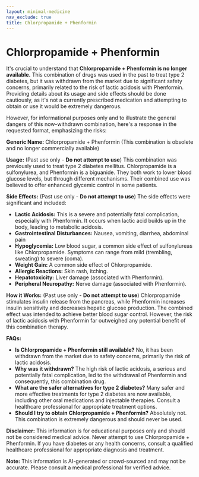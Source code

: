 ```yaml
---
layout: minimal-medicine
nav_exclude: true
title: Chlorpropamide + Phenformin
---
```


# Chlorpropamide + Phenformin

It's crucial to understand that **Chlorpropamide + Phenformin is no longer available.**  This combination of drugs was used in the past to treat type 2 diabetes, but it was withdrawn from the market due to significant safety concerns, primarily related to the risk of lactic acidosis with Phenformin.  Providing details about its usage and side effects should be done cautiously, as it's not a currently prescribed medication and attempting to obtain or use it would be extremely dangerous.

However, for informational purposes only and to illustrate the general dangers of this now-withdrawn combination, here's a response in the requested format, emphasizing the risks:

**Generic Name:** Chlorpropamide + Phenformin (This combination is obsolete and no longer commercially available)

**Usage:** (Past use only -  **Do not attempt to use**)  This combination was previously used to treat type 2 diabetes mellitus.  Chlorpropamide is a sulfonylurea, and Phenformin is a biguanide.  They both work to lower blood glucose levels, but through different mechanisms.  Their combined use was believed to offer enhanced glycemic control in some patients.

**Side Effects:** (Past use only - **Do not attempt to use**) The side effects were significant and included:

* **Lactic Acidosis:** This is a severe and potentially fatal complication, especially with Phenformin. It occurs when lactic acid builds up in the body, leading to metabolic acidosis.
* **Gastrointestinal Disturbances:** Nausea, vomiting, diarrhea, abdominal pain
* **Hypoglycemia:** Low blood sugar, a common side effect of sulfonylureas like Chlorpropamide. Symptoms can range from mild (trembling, sweating) to severe (coma).
* **Weight Gain:**  A common side effect of Chlorpropamide.
* **Allergic Reactions:** Skin rash, itching.
* **Hepatotoxicity:** Liver damage (associated with Phenformin).
* **Peripheral Neuropathy:** Nerve damage (associated with Phenformin).

**How it Works:** (Past use only - **Do not attempt to use**) Chlorpropamide stimulates insulin release from the pancreas, while Phenformin increases insulin sensitivity and decreases hepatic glucose production.  The combined effect was intended to achieve better blood sugar control. However, the risk of lactic acidosis with Phenformin far outweighed any potential benefit of this combination therapy.

**FAQs:**

* **Is Chlorpropamide + Phenformin still available?** No, it has been withdrawn from the market due to safety concerns, primarily the risk of lactic acidosis.
* **Why was it withdrawn?** The high risk of lactic acidosis, a serious and potentially fatal complication, led to the withdrawal of Phenformin and consequently, this combination drug.
* **What are the safer alternatives for type 2 diabetes?**  Many safer and more effective treatments for type 2 diabetes are now available, including other oral medications and injectable therapies.  Consult a healthcare professional for appropriate treatment options.
* **Should I try to obtain Chlorpropamide + Phenformin?**  Absolutely not.  This combination is extremely dangerous and should never be used.


**Disclaimer:** This information is for educational purposes only and should not be considered medical advice.  Never attempt to use Chlorpropamide + Phenformin.  If you have diabetes or any health concerns, consult a qualified healthcare professional for appropriate diagnosis and treatment.


**Note:** This information is AI-generated or crowd-sourced and may not be accurate. Please consult a medical professional for verified advice.